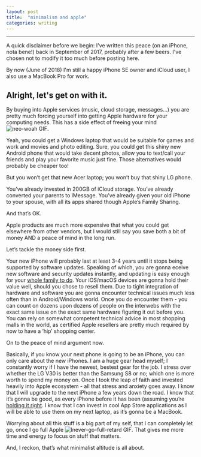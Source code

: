```yaml
---
layout: post
title:	"minimalism and apple"
categories: writing
---
```


---
A quick disclaimer before we begin:
I've written this peace (on an iPhone, nota bene!) back in September of
2017, probably after a few beers.
I've chosen not to modify it too much before posting here.

By now (June of 2018) I'm still a happy iPhone SE owner and iCloud user,
I also use a MacBook Pro for work.

Alright, let's get on with it.
---

By buying into Apple services (music, cloud storage, messages...)
you are pretty much forcing yourself into getting Apple hardware for
your computing needs. This has a side effect of freeing your mind
![neo-woah GIF](https://media.giphy.com/media/wc0SKce7o5jvW/giphy.gif).

Yeah, you could get a Windows laptop that would be suitable for games
and work and movies and photo editing. Sure, you could get this shiny
new Android phone that would take decent photos, allow you to text/call
your friends and play your favorite music just fine. Those alternatives
would probably be cheaper too!

But you won’t get that new Acer laptop; you won’t buy that shiny LG phone. 

You’ve already invested in 200GB of iCloud storage. You’ve already
converted your parents to iMessage. You’ve already given your old
iPhone to your spouse, with all its apps shared though Apple’s Family Sharing. 

And that’s OK.

Apple products are much more expensive that what you could get elsewhere
from other vendors, but I would still say you save both a bit of money
AND a peace of mind in the long run. 

Let’s tackle the money side first. 

Your new iPhone will probably last at least 3-4 years until it stops
being supported by software updates. Speaking of which, you are gonna 
eceive new software and security updates instantly, and updating is easy
enough for your
[whole family to do](https://developer.apple.com/support/app-store/).
Your iOS/macOS devices are gonna hold their value well, should you chose
to resell them. Due to tight integration of hardware and software you
are gonna encounter technical issues much less often than in
Android/Windows world.
Once you do encounter them - you can count on dozens upon dozens of people
on the interwebs with the exact same issue on the exact same hardware
figuring it out before you. You can rely on somewhat competent technical
advice in most shopping malls in the world, as certified Apple resellers
are pretty much required by now to have a ‘hip’ shopping center.

On to the peace of mind argument now.

Basically, if you know your next phone is going to be an iPhone, you can
only care about the new iPhones. I am a huge gear head myself; I constantly
worry if I have the newest, bestest gear for the job. I stress over whether
the LG V30 is better than the Samsung S8 or no; which one is more worth
to spend my money on. Once I took the leap of faith and invested heavily
into Apple ecosystem - all that stress and anxiety goes away.
I know that I will upgrade to the next iPhone a few years down the road.
I know that it’s gonna be good, as every iPhone before it has been
(assuming you’re
[holding it right](https://en.wikipedia.org/wiki/IPhone_4#Antenna).
I know that I can invest in cool App Store applications as I will be able
to use them on my next laptop, as it’s gonna be a MacBook.

Worrying about all this stuff is a big part of my self, that I can
completely let go, once I go full Apple
![lnever-go-full-retard GIF](https://media.giphy.com/media/gWaKXZ1X8rHOM/giphy.gif).
That gives me more time and energy to focus on stuff that matters.

And, I reckon, that’s what minimalist altitude is all about.